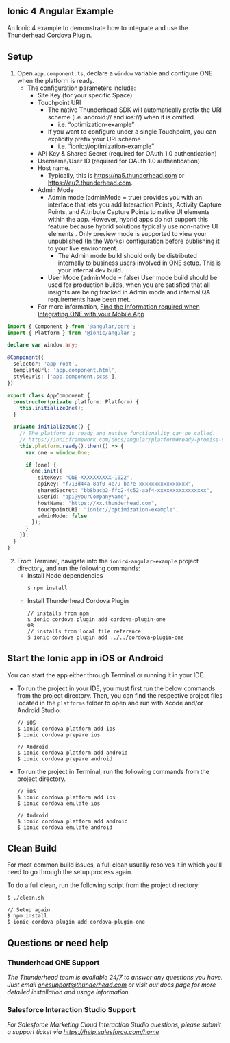 ## Ionic 4 Angular Example 

An Ionic 4 example to demonstrate how to integrate and use the Thunderhead Cordova Plugin.

## Setup

1. Open `app.component.ts`, declare a `window` variable and configure ONE when the platform is ready. 
    * The configuration parameters include:
      * Site Key (for your specific Space)
      * Touchpoint URI
        * The native Thunderhead SDK will automatically prefix the URI scheme (i.e. android:// and ios://) when it is omitted. 
          * i.e. “optimization-example”
        * If you want to configure under a single Touchpoint, you can explicitly prefix your URI scheme 
          * i.e. “ionic://optimization-example”
      * API Key & Shared Secret (required for OAuth 1.0 authentication)
      * Username/User ID (required for OAuth 1.0 authentication)
      * Host name. 
        * Typically, this is https://na5.thunderhead.com or https://eu2.thunderhead.com.
      * Admin Mode
        * Admin mode (adminMode = true) provides you with an interface that lets you add Interaction Points, Activity Capture Points, and Attribute Capture Points to native UI elements within the app.  However, hybrid apps do not support this feature because hybrid solutions typically use  non-native UI elements .  Only preview mode is supported to view your unpublished (In the Works) configuration before publishing it to your live environment.
          * The Admin mode build should only be distributed internally to business users involved in ONE setup. This is your internal dev build.
        * User Mode (adminMode = false) User mode build should be used for production builds, when you are satisfied that all insights are being tracked in Admin mode and internal QA requirements have been met.
      * For more information, [Find the Information required when Integrating ONE with your Mobile App](https://na5.thunderhead.com/one/help/conversations/how-do-i/mobile/one_integrate_mobile_find_integration_info/)

  ```typescript
  import { Component } from '@angular/core';
  import { Platform } from '@ionic/angular';

  declare var window:any;

  @Component({
    selector: 'app-root',
    templateUrl: 'app.component.html',
    styleUrls: ['app.component.scss'],
  })

  export class AppComponent {
    constructor(private platform: Platform) {
      this.initializeOne();
    }

    private initializeOne() {
      // The platform is ready and native functionality can be called.
      // https://ionicframework.com/docs/angular/platform#ready-promise-string-
      this.platform.ready().then(() => {
        var one = window.One;

        if (one) {
          one.init({
            siteKey: "ONE-XXXXXXXXXX-1022",
            apiKey: "f713d44a-8af0-4e79-ba7e-xxxxxxxxxxxxxxxx",
            sharedSecret: "bb8bacb2-ffc2-4c52-aaf4-xxxxxxxxxxxxxxxx",
            userId: "api@yourCompanyName",
            hostName: "https://xx.thunderhead.com",
            touchpointURI: "ionic://optimization-example",
            adminMode: false
          });
        }
      });
    }
  }
  ```

2. From Terminal, navigate into the `ionic4-angular-example` project directory, and run the following commands:
    * Install Node dependencies
      ```
      $ npm install
      ```
    * Install Thunderhead Cordova Plugin
      ```
      // installs from npm
      $ ionic cordova plugin add cordova-plugin-one       
      OR 
      // installs from local file reference
      $ ionic cordova plugin add ../../cordova-plugin-one 
      ```

## Start the Ionic app in iOS or Android
You can start the app either through Terminal or running it in your IDE.  

* To run the project in your IDE, you must first run the below commands from the project directory.  Then, you can find the respective project files located in the `platforms` folder to open and run with Xcode and/or Android Studio. 

	```
	// iOS
	$ ionic cordova platform add ios
	$ ionic cordova prepare ios
	```

	```
	// Android
	$ ionic cordova platform add android
	$ ionic cordova prepare android
	```

* To run the project in Terminal, run the following commands from the project directory.

	```
	// iOS
	$ ionic cordova platform add ios
	$ ionic cordova emulate ios
	```

	```
	// Android
	$ ionic cordova platform add android
	$ ionic cordova emulate android
	```

## Clean Build 
For most common build issues, a full clean usually resolves it in which you'll need to go through the setup process again.

To do a full clean, run the following script from the project directory:

```
$ ./clean.sh

// Setup again
$ npm install
$ ionic cordova plugin add cordova-plugin-one  
```

## Questions or need help

### Thunderhead ONE Support
_The Thunderhead team is available 24/7 to answer any questions you have. Just email onesupport@thunderhead.com or visit our docs page for more detailed installation and usage information._

### Salesforce Interaction Studio Support
_For Salesforce Marketing Cloud Interaction Studio questions, please submit a support ticket via https://help.salesforce.com/home_
